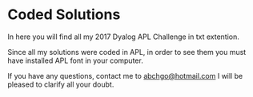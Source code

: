 # Coded Solutions

In here you will find all my 2017 Dyalog APL Challenge in txt extention. 

Since all my solutions were coded in APL, in order to see them you must have installed APL font in your computer.

If you have any questions, contact me to abchgo@hotmail.com I will be pleased to clarify all your doubt.
